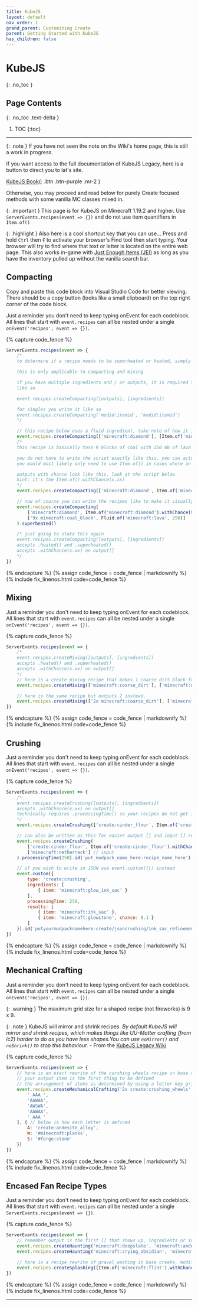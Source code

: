 ```yaml
---
title: KubeJS
layout: default
nav_order: 1
grand_parent: Customizing Create
parent: Getting Started with KubeJS
has_children: false
---
```


# KubeJS
{: .no_toc }

## Page Contents
{: .no_toc .text-delta }

1. TOC
{:toc}

---

{: .note }
If you have not seen the note on the Wiki's home page, this is still a work in progress.

If you want access to the full documentation of KubeJS Legacy, here is a button to direct you to lat's site.

[KubeJS Book]{: .btn .btn-purple .mr-2 }

Otherwise, you may proceed and read below for purely Create focused methods with some vanilla MC classes mixed in.

{: .important }
This page is for KubeJS on Minecraft 1.19.2 and higher. Use `ServerEvents.recipes(event => {})` and do not use item quantifiers in `Item.of()`

{: .highlight }
Also here is a cool shortcut key that you can use... Press and hold `Ctrl` then `F` to activate your browser's Find tool then start typing. Your browser will try to find where that text or letter is located on the entire web page. This also works in-game with [Just Enough Items (JEI)](https://www.curseforge.com/minecraft/mc-mods/jei) as long as you have the inventory pulled up without the vanilla search bar.

## Compacting
Copy and paste this code block into Visual Studio Code for better viewing. There should be a copy button (looks like a small clipboard) on the top right corner of the code block.

Just a reminder you don't need to keep typing onEvent for each codeblock. All lines that start with `event.recipes` can all be nested under a single `onEvent('recipes', event => {})`.

{% capture code_fence %}
```js
ServerEvents.recipes(event => {
    /* 
    to determine if a recipe needs to be superheated or heated, simply type .heated() or .superheated() at the end of a recipe

    this is only applicable to compacting and mixing

    if you have multiple ingredients and / or outputs, it is required to put them in [square bracket] groups
    like so

    event.recipes.createCompacting([outputs], [ingredients])

    for singles you write it like so
    event.recipes.createCompacting('modid:itemid', 'modid:itemid')
    */

    // this recipe below uses a fluid ingredient, take note of how it is written
    event.recipes.createCompacting(['minecraft:diamond'], [Item.of('minecraft:coal_block', 9), Fluid.of('minecraft:lava', 250)]).superheated()
    /*
    this recipe is basically toss 9 blocks of coal with 250 mb of lava in a basin, use a mechanical press to compact

    you do not have to write the script exactly like this, you can actually write it like this 
    you would most likely only need to use Item.of() in cases where an item has a chance output or has an NBT tag is needed

    outputs with chance look like this, look at the script below
    hint: it's the Item.of().withChance(x.xx)
    */
    event.recipes.createCompacting(['minecraft:diamond', Item.of('minecraft:diamond').withChance(0.25)], ['9x minecraft:coal_block', Fluid.of('minecraft:lava', 250)]).superheated()

    // now of course you can write the recipes like to make it visually easier and not have to side scroll for miles you have a lot of outputs or ingredients
    event.recipes.createCompacting(
        ['minecraft:diamond', Item.of('minecraft:diamond').withChance(0.25)],
        ['9x minecraft:coal_block', Fluid.of('minecraft:lava', 250)]
    ).superheated()

    /* just going to state this again
    event.recipes.createCompacting([outputs], [ingredients])
    accepts .heated() and .superheated()
    accepts .withChance(x.xx) on output[]
    */
})
```
{% endcapture %}
{% assign code_fence = code_fence | markdownify %}
{% include fix_linenos.html code=code_fence %}

## Mixing 
Just a reminder you don't need to keep typing onEvent for each codeblock. All lines that start with `event.recipes` can all be nested under a single `onEvent('recipes', event => {})`.

{% capture code_fence %}
```js
ServerEvents.recipes(event => {
    /*
    event.recipes.createMixing([outputs], [ingredients])
    accepts .heated() and .superheated()
    accepts .withChance(x.xx) on output[]
    */
    // here is a create mixing recipe that makes 1 coarse dirt block from mixing 1 dirt block and 1 gravel block 
    event.recipes.createMixing(['minecraft:coarse_dirt'], ['minecraft:dirt', 'minecraft:gravel'])

    // here is the same recipe but outputs 2 instead.
    event.recipes.createMixing(['2x minecraft:coarse_dirt'], ['minecraft:dirt', 'minecraft:gravel'])
})
```
{% endcapture %}
{% assign code_fence = code_fence | markdownify %}
{% include fix_linenos.html code=code_fence %}

## Crushing
Just a reminder you don't need to keep typing onEvent for each codeblock. All lines that start with `event.recipes` can all be nested under a single `onEvent('recipes', event => {})`.

{% capture code_fence %}
```js
ServerEvents.recipes(event => {
    /*
    event.recipes.createCrushing([outputs], [ingredients])
    accepts .withChance(x.xx) on output[]
    technically requires .processingTime() so your recipes do not get instantly processed
    */
    event.recipes.createCrushing(['create:cinder_flour', Item.of('create:cinder_flour').withChance(0.50), Item.of('minecraft:netherite_scrap').withChance(0.002)],['minecraft:netherrack']).processingTime(250).id('put_modpack_name_here:recipe_name_here')

    // can also be written as this for easier output [] and input [] reading
    event.recipes.createCrushing(
        ['create:cinder_flour', Item.of('create:cinder_flour').withChance(0.50), Item.of('minecraft:netherite_scrap').withChance(0.002)], // output
        ['minecraft:netherrack'] // input
    ).processingTime(250).id('put_modpack_name_here:recipe_name_here')

    // if you wish to write in JSON use event.custom({}) instead
    event.custom({
        type: 'create:crushing',
        ingredients: [
            { item: 'minecraft:glow_ink_sac' }
        ],
        processingTime: 250,
        results: [
            { item: 'minecraft:ink_sac' },
            { item: 'minecraft:glowstone', chance: 0.1 }
        ]
    }).id('putyourmodpacknamehere:create/jsoncrushing/ink_sac_refinement')
})
```
{% endcapture %}
{% assign code_fence = code_fence | markdownify %}
{% include fix_linenos.html code=code_fence %}

## Mechanical Crafting
Just a reminder you don't need to keep typing onEvent for each codeblock. All lines that start with `event.recipes` can all be nested under a single `onEvent('recipes', event => {})`.

{: .warning }
The maximum grid size for a shaped recipe (not fireworks) is 9 x 9.

{: .note }
KubeJS will mirror and shrink recipes. *By default KubeJS will mirror and shrink recipes, which makes things like UU-Matter crafting (from ic2) harder to do as you have less shapes.You can use `noMirror()` and `noShrink()` to stop this behaviour.* - From the [KubeJS Legacy Wiki](https://wiki.latvian.dev/books/kubejs-legacy/page/recipeeventjs)

{% capture code_fence %}
```js
ServerEvents.recipes(event => {
    // here is an exact rewrite of the curshing wheels recipe in base create
    // your output item is the first thing to be defined
    // the arrangement of items is determined by using a letter key grid using capital letters
    event.recipes.createMechanicalCrafting('2x create:crushing_wheels', [
        ' AAA ',
        'AAWAA',
        'AWSWA',
        'AAWAA',
        ' AAA '
    ], { // below is how each letter is defined
        A: 'create:andesite_alloy',
        W: '#minecraft:planks',
        S: '#forge:stone'
    })
})
```
{% endcapture %}
{% assign code_fence = code_fence | markdownify %}
{% include fix_linenos.html code=code_fence %}

## Encased Fan Recipe Types
Just a reminder you don't need to keep typing onEvent for each codeblock. All lines that start with `event.recipes` can all be nested under a single `ServerEvents.recipes(event => {})`.

{% capture code_fence %}
```js
ServerEvents.recipes(event => {
    // remember output is the first [] that shows up, ingredients or inputs are on the right []
    event.recipes.createHaunting('minecraft:deepslate', 'minecraft:andesite')
    event.recipes.createHaunting('minecraft:crying_obsidian', 'minecraft:obsidian')

    // here is a recipe rewrite of gravel washing in base create, modify it to your liking
    event.recipes.createSplashing([Item.of('minecraft:flint').withChance(0.25), Item.of('minecraft:iron_nugget')], 'minecraft:gravel')
})
```
{% endcapture %}
{% assign code_fence = code_fence | markdownify %}
{% include fix_linenos.html code=code_fence %}


---

[KubeJS Book]: https://wiki.latvian.dev/books/kubejs